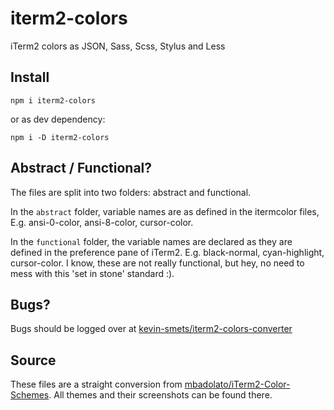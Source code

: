 # iterm2-colors
iTerm2 colors as JSON, Sass, Scss, Stylus and Less

## Install

```
npm i iterm2-colors
```

or as dev dependency:

```
npm i -D iterm2-colors
```

## Abstract / Functional?

The files are split into two folders: abstract and functional.

In the `abstract` folder, variable names are as defined in the itermcolor files, E.g. ansi-0-color, ansi-8-color, cursor-color.

In the `functional` folder, the variable names are declared as they are defined in the preference pane of iTerm2. E.g. black-normal, cyan-highlight, cursor-color. I know, these are not really functional, but hey, no need to mess with this 'set in stone' standard :).

## Bugs?

Bugs should be logged over at [kevin-smets/iterm2-colors-converter](https://github.com/kevin-smets/iterm2-colors-converter)

## Source

These files are a straight conversion from [mbadolato/iTerm2-Color-Schemes](https://github.com/mbadolato/iTerm2-Color-Schemes). All themes and their screenshots can be found there.
